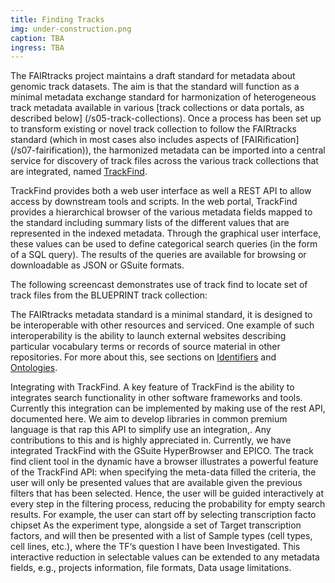 ```yaml
---
title: Finding Tracks
img: under-construction.png
caption: TBA 
ingress: TBA
---
```


The FAIRtracks project maintains a draft standard for metadata about genomic track datasets. The aim is that the 
standard will function as a minimal metadata exchange standard for harmonization of 
heterogeneous track metadata available in various [track collections or data portals, as described below]
(/s05-track-collections). Once a process has been set up to transform existing or novel track collection to follow 
the FAIRtracks standard (which in most cases also includes aspects of [FAIRification]
(/s07-fairification)), the harmonized metadata can be imported into a central service for discovery of track files 
across the various track collections that are integrated, named [TrackFind](/services#trackfind). 

TrackFind provides both a web user interface as well a REST API to allow access by downstream tools and scripts. 
In the web portal, TrackFind provides a hierarchical browser of the various metadata fields mapped to the standard 
including summary lists of the different values that are represented in the indexed metadata. Through the graphical user 
interface, these values can be used to define categorical search queries (in the form of a SQL query). The results 
of the queries are available for browsing or downloadable as JSON or GSuite formats. 

The following screencast demonstrates use of track find to locate set of track files from the BLUEPRINT track 
collection:

The FAIRtracks metadata standard is a minimal standard, it is designed to be interoperable with other resources and 
serviced. One example of such interoperability is the ability to launch external websites describing particular 
vocabulary terms or records of source material in other repositories. For more about this, see sections on 
[Identifiers](/s08-identifiers) and [Ontologies](s09-ontologies).

Integrating with TrackFind. A key feature of TrackFind is the ability to integrates search functionality in other 
software frameworks and tools. Currently this integration can be implemented by making use of the rest API, 
documented here. We aim to develop libraries in common premium language is that rap this API to simplify use an 
integration,. Any contributions to this and is highly appreciated in. Currently, we have integrated TrackFind with 
the GSuite HyperBrowser and EPICO.
The track find client tool in the dynamic have a browser illustrates a powerful feature of the TrackFind API: when 
specifying the meta-data filled the criteria, the user will only be presented values that are available given the 
previous filters that has been selected. Hence, the user will be guided interactively at every step in the 
filtering process, reducing the probability for empty search results. For example, the user can start off by 
selecting transcription facto chipset As the experiment type, alongside a set of Target transcription factors, and 
will then be presented with a list of Sample types (cell types, cell lines, etc.), where the TF‘s question I have 
been Investigated. This interactive reduction in selectable values can be extended to any metadata fields, e.g., 
projects information, file formats, Data usage limitations.
